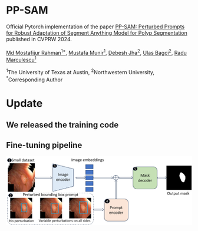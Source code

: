 # PP-SAM

Official Pytorch implementation of the paper [PP-SAM: Perturbed Prompts for Robust Adaptation of Segment Anything Model for Polyp Segmentation](https://arxiv.org/abs/2405.16740) published in CVPRW 2024.  
<br>
[Md Mostafijur Rahman<sup>1*</sup>](https://github.com/mostafij-rahman), [Mustafa Munir<sup>1</sup>](https://github.com/mmunir127), [Debesh Jha<sup>2</sup>](https://github.com/DebeshJha), [Ulas Bagci<sup>2</sup>](https://github.com/NUBagciLab), [Radu Marculescu<sup>1</sup>](https://radum.ece.utexas.edu/)
<p><sup>1</sup>The University of Texas at Austin, <sup>2</sup>Northwestern University, <sup>*</sup>Corresponding Author</p>

# Update
## We released the training code

## Fine-tuning pipeline

<p align="center">
<img src="pp_sam_fs_fine_tuning_pipeline.jpg" width=100% height=40% 
class="center">
</p>

